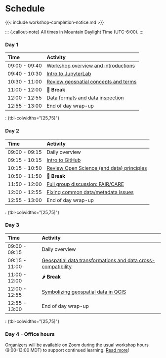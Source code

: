 # Schedule

{{< include workshop-completion-notice.md >}}

::: {.callout-note}
All times in Mountain Daylight Time (UTC-6:00).
:::

### Day 1

| Time          | Activity         |
| :------------ | :--------------- |
| 09:00 - 09:40 | [Workshop overview and introductions](materials.md#workshop-overview) |
| 09:40 - 10:30 | [Intro to JupyterLab](materials.md#intro-to-jupyterlab) |
| 10:30 - 11:00 | [Review geospatial concepts and terms](materials.md#review-geospatial-concepts-and-terms) |
| 11:00 - 12:00 | 🥙 **Break** |
| 12:00 - 12:55 | [Data formats and data inspection](materials.md#data-formats-and-data-inspection) |
| 12:55 - 13:00 | End of day wrap-up |

: {tbl-colwidths="[25,75]"}


### Day 2

| Time          | Activity         |
| :------------ | :--------------- |
| 09:00 - 09:15 | Daily overview |
| 09:15 - 10:15 | [Intro to GitHub](materials.md#intro-to-github) |
| 10:15 - 10:50 | [Review Open Science (and data) principles](materials.md#review-open-science-and-data-principles) |
| 10:50 - 11:50 | 🍜 **Break** |
| 11:50 - 12:00 | [Full group discussion: FAIR/CARE](materials.md#workshop-discussion-faircare)
| 12:00 - 12:55 | [Fixing common data/metadata issues](materials.md#fixing-common-datametadata-issues) |
| 12:55 - 13:00 | End of day wrap-up |

: {tbl-colwidths="[25,75]"}


### Day 3

| Time          | Activity         |
| :------------ | :--------------- |
| 09:00 - 09:15 | Daily overview |
| 09:15 - 11:00 | [Geospatial data transformations and data cross-compatibility](materials.md#geospatial-data-transformations-and-data-cross-compatibility) |
| 11:00 - 12:00 | 🌶️ **Break** |
| 12:00 - 12:55 | [Symbolizing geospatial data in QGIS](materials.md#symbolizing-geospatial-data-in-qgis) |
| 12:55 - 13:00 | End of day wrap-up |

: {tbl-colwidths="[25,75]"}


### Day 4 - Office hours

Organizers will be available on Zoom during the usual workshop hours (9:00-13:00 MDT)
to support continued learning. [Read more](materials.md#office-hours)!
